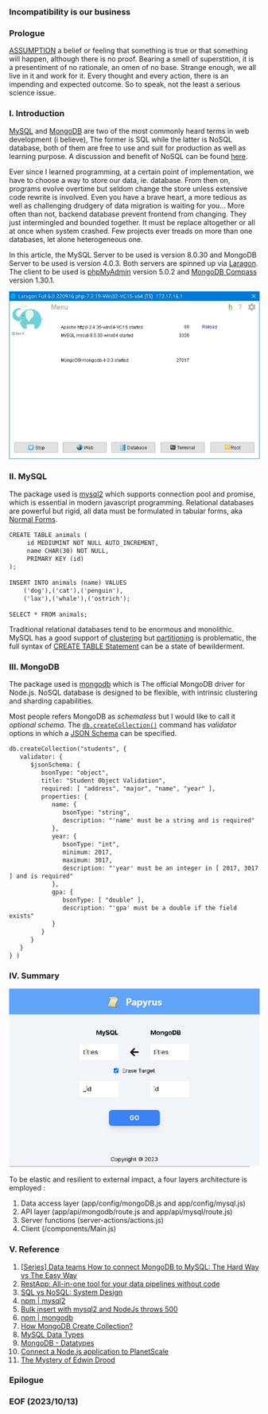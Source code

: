 ### Incompatibility is our business

### Prologue
[ASSUMPTION](https://www.oxfordlearnersdictionaries.com/definition/english/assumption?q=assumptions) a belief or feeling that something is true or that something will happen, although there is no proof. Bearing a smell of superstition, it is a presentiment of no rationale, an omen of no base. Strange enough, we all live in it and work for it. Every thought and every action, there is an impending and expected outcome. So to speak, not the least a serious science issue. 


### I. Introduction
[MySQL](https://www.mysql.com/) and [MongoDB](https://www.mongodb.com/) are two of the most commonly heard terms in web development (i believe), The former is SQL while the latter is NoSQL database, both of them are free to use and suit for production as well as learning purpose. A discussion and benefit of NoSQL can be found [here](https://www.mongodb.com/nosql-explained/nosql-vs-sql). 

Ever since I learned programming, at a certain point of implementation, we have to choose a way to store our data, ie. database. From then on, programs evolve overtime but seldom change the store unless extensive code rewrite is involved. Even you have a brave heart, a more tedious as well as challenging drudgery of data migration is waiting for you... More often than not, backend database prevent frontend from changing. They just intermingled and bounded together. It must be replace altogether or all at once when system crashed. Few projects ever treads on more than one databases, let alone heterogeneous one. 

In this article, the MySQL Server to be used is version 8.0.30 and MongoDB Server to be used is version 4.0.3. Both servers are spinned up via [Laragon](https://laragon.org/index.html). The client to be used is [phpMyAdmin](https://www.phpmyadmin.net/) version 5.0.2 and [MongoDB Compass](https://www.mongodb.com/products/tools/compass) version 1.30.1. 

![alt laragon](/img/laragon.JPG)


### II. MySQL
The package used is [mysql2](https://www.npmjs.com/package/mysql2) which supports connection pool and promise, which is essential in modern javascript programming. Relational databases are powerful but rigid, all data must be formulated in tabular forms, aka [Normal Forms](https://www.geeksforgeeks.org/normal-forms-in-dbms/). 
```
CREATE TABLE animals (
     id MEDIUMINT NOT NULL AUTO_INCREMENT,
     name CHAR(30) NOT NULL,
     PRIMARY KEY (id)
);

INSERT INTO animals (name) VALUES
    ('dog'),('cat'),('penguin'),
    ('lax'),('whale'),('ostrich');

SELECT * FROM animals;
```

Traditional relational databases tend to be enormous and monolithic. MySQL has a good support of [clustering](https://dev.mysql.com/doc/index-cluster.html) but [partitioning](Partitioning) is problematic, the full syntax of [CREATE TABLE Statement](https://dev.mysql.com/doc/refman/8.0/en/create-table.html) can be a state of bewilderment. 


### III. MongoDB
The package used is [mongodb](https://www.npmjs.com/package/mongodb) which is The official MongoDB driver for Node.js. NoSQL database is designed to be flexible, with intrinsic clustering and sharding capabilities. 

Most people refers MongoDB as *schemaless* but I would like to call it *optional schema*. The [`db.createCollection()`](https://www.mongodb.com/docs/manual/reference/method/db.createCollection/) command has *validator* options in which a [JSON Schema](https://www.mongodb.com/docs/manual/core/schema-validation/specify-json-schema/#std-label-schema-validation-json) can be specified. 

```
db.createCollection("students", {
   validator: {
      $jsonSchema: {
         bsonType: "object",
         title: "Student Object Validation",
         required: [ "address", "major", "name", "year" ],
         properties: {
            name: {
               bsonType: "string",
               description: "'name' must be a string and is required"
            },
            year: {
               bsonType: "int",
               minimum: 2017,
               maximum: 3017,
               description: "'year' must be an integer in [ 2017, 3017 ] and is required"
            },
            gpa: {
               bsonType: [ "double" ],
               description: "'gpa' must be a double if the field exists"
            }
         }
      }
   }
} )
```


### IV. Summary 
![alt Papyrus](/img/next-gate.JPG)

To be elastic and resilient to external impact, a four layers architecture is employed :

1. Data access layer (app/config/mongoDB.js and app/config/mysql.js)
2. API layer (app/api/mongodb/route.js and app/api/mysql/route.js)
3. Server functions (server-actions/actions.js)
4. Client (/components/Main.js)


### V. Reference
1. [[Series] Data teams How to connect MongoDB to MySQL: The Hard Way vs The Easy Way](https://restapp.io/blog/mongodb-to-mysql/#Method_2_A_Simpler_Approach_Utilizing_RestApp_to_Transfer_Data_from_MongoDB_to_MySQL)
2. [RestApp: All-in-one tool for your data pipelines without code](https://restapp.io/)
3. [SQL vs NoSQL: System Design](https://restapp.io/learn/sql-vs-nosql-system-design)
4. [npm | mysql2](https://www.npmjs.com/package/mysql2)
5. [Bulk insert with mysql2 and NodeJs throws 500](https://stackoverflow.com/questions/67672322/bulk-insert-with-mysql2-and-nodejs-throws-500)
6. [npm | mongodb](https://www.npmjs.com/package/mongodb)
7. [How MongoDB Create Collection?](https://www.knowledgehut.com/blog/web-development/mongodb-create-collection)
08. [MySQL Data Types](https://www.w3schools.com/mysql/mysql_datatypes.asp)
09. [MongoDB - Datatypes](https://www.tutorialspoint.com/mongodb/mongodb_datatype.htm)
10. [Connect a Node.js application to PlanetScale](https://planetscale.com/docs/tutorials/connect-nodejs-app)
11. [The Mystery of Edwin Drood](https://www.gutenberg.org/files/564/564-h/564-h.htm)


### Epilogue 


### EOF (2023/10/13)